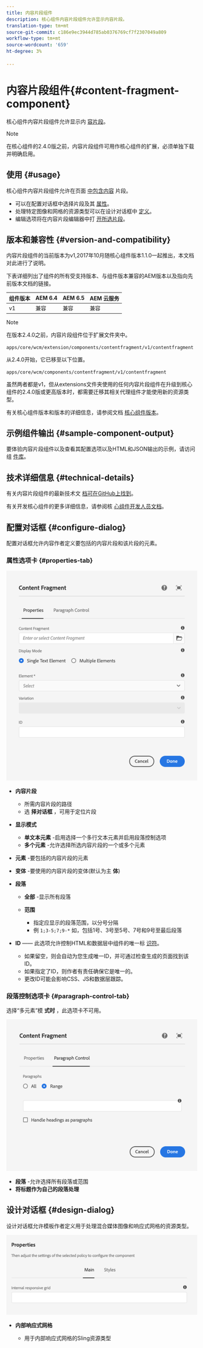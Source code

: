 ```yaml
---
title: 内容片段组件
description: 核心组件内容片段组件允许显示内容片段。
translation-type: tm+mt
source-git-commit: c186e9ec3944d785ab0376769cf7f2307049a809
workflow-type: tm+mt
source-wordcount: '659'
ht-degree: 3%

---
```



# 内容片段组件{#content-fragment-component}

核心组件内容片段组件允许显示内 [容片段](https://docs.adobe.com/content/help/en/experience-manager-cloud-service/assets/content-fragments/content-fragments.html)。

>[!NOTE]
>
>在核心组件的2.4.0版之前，内容片段组件可用作核心组件的扩展，必须单独下载并明确启用。

## 使用 {#usage}

核心组件内容片段组件允许在页面 [中包含内容](https://docs.adobe.com/content/help/en/experience-manager-cloud-service/assets/content-fragments/content-fragments.html) 片段。

* 可以在配置对话框中选择片段及其 [属性](#configure-dialog)。
* 处理特定图像和网格的资源类型可以在设计对话框中 [定义](#design-dialog)。
* 编辑选项将在内容片段编辑器中打 [开所选片段](https://docs.adobe.com/content/help/en/experience-manager-cloud-service/assets/content-fragments/content-fragments-variations.html)。

## 版本和兼容性 {#version-and-compatibility}

内容片段组件的当前版本为v1,2017年10月随核心组件版本1.1.0一起推出，本文档对此进行了说明。

下表详细列出了组件的所有受支持版本、与组件版本兼容的AEM版本以及指向先前版本文档的链接。

| 组件版本 | AEM 6.4 | AEM 6.5 | AEM 云服务 |
|--- |--- |---|---|
| v1 | 兼容 | 兼容 | 兼容 |

>[!NOTE]
>
>在版本2.4.0之前，内容片段组件位于扩展文件夹中。
>
> `apps/core/wcm/extension/components/contentfragment/v1/contentfragment`
> 
>从2.4.0开始，它已移至以下位置。
>
>`apps/core/wcm/components/contentfragment/v1/contentfragment`
>
>虽然两者都是v1，但从extensions文件夹使用的任何内容片段组件在升级到核心组件的2.4.0版或更高版本时，都需要迁移其相关代理组件才能使用新的资源类型。

有关核心组件版本和版本的详细信息，请参阅文档 [核心组件版本](/help/versions.md)。

## 示例组件输出 {#sample-component-output}

要体验内容片段组件以及查看其配置选项以及HTML和JSON输出的示例，请访问组 [件库](https://adobe.com/go/aem_cmp_library_cf)。

## 技术详细信息 {#technical-details}

有关内容片段组件的最新技术文 [档可在GitHub上找到](https://adobe.com/go/aem_cmp_tech_cf_v1)。

有关开发核心组件的更多详细信息，请参阅核 [心组件开发人员文档](/help/developing/overview.md)。

## 配置对话框 {#configure-dialog}

配置对话框允许内容作者定义要包括的内容片段和该片段的元素。

### 属性选项卡 {#properties-tab}

![内容片段组件](/help/assets/content-fragment-edit-properties.png)

* **内容片段**

   * 所需内容片段的路径
   * 选 **择对话框** ，可用于定位片段

* **显示模式**
   * **单文本元素** -启用选择一个多行文本元素并启用段落控制选项
   * **多个元素** -允许选择所选内容片段的一个或多个元素
* **元素** -要包括的内容片段的元素
* **变体** -要使用的内容片段的变体(默认为主 **体**)

* **段落**

   * **全部** -显示所有段落
   * **范围**

      * 指定应显示的段落范围，以分号分隔
      * 例 `1;3-5;7;9-*` 如，包括1号、3号至5号、7号和9号至最后段落
* **ID** —— 此选项允许控制HTML和数据层中组件的唯一标 [识符](/help/developing/data-layer/overview.md)。
   * 如果留空，则会自动为您生成唯一ID，并可通过检查生成的页面找到该ID。
   * 如果指定了ID，则作者有责任确保它是唯一的。
   * 更改ID可能会影响CSS、JS和数据层跟踪。

### 段落控制选项卡 {#paragraph-control-tab}

选择“多元素”模 **式时** ，此选项卡不可用。

![内容片段组件](/help/assets/content-fragment-edit-paragraph.png)

* **段落** -允许选择所有段落或范围
* **将标题作为自己的段落处理**

## 设计对话框 {#design-dialog}

设计对话框允许模板作者定义用于处理混合媒体图像和响应式网格的资源类型。

![内容片段组件的设计对话框](/help/assets/content-fragment-design.png)

* **内部响应式网格**

   * 用于内部响应式网格的Sling资源类型

